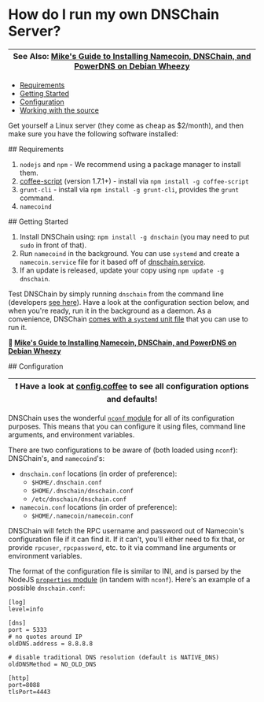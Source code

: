 # How do I run my own DNSChain Server?

| **See Also: [Mike's Guide to Installing Namecoin, DNSChain, and PowerDNS on Debian Wheezy](http://mikeward.net/how-to-setup-a-blockchain-dns-server-with-dnschain/)** |
|-----------------------------------------------------------------------------------------------------------------------------------------------------------|

- [Requirements](#Requirements)
- [Getting Started](#Getting)
- [Configuration](#Configuration)
- [Working with the source](#Working)

Get yourself a Linux server (they come as cheap as $2/month), and then make sure you have the following software installed:

<a name="Requirements"/>
## Requirements

1. `nodejs` and `npm` - We recommend using a package manager to install them.
2. [coffee-script](https://github.com/jashkenas/coffee-script) (version 1.7.1+) - install via `npm install -g coffee-script`
3. `grunt-cli` - install via `npm install -g grunt-cli`, provides the `grunt` command.
4. `namecoind`

<!--5. `libgmp` - needed by Mozilla's [jwcrypto](https://github.com/mozilla/jwcrypto), install using `apt-get install libgmp-dev` (Debian) or `brew install gmp` (OS X).

DNSChain __does not use the NodeJS crypto module__ for generating signed headers because that module uses `OpenSSL` (which is considered harmful [1](http://www.peereboom.us/assl/assl/html/openssl.html)[2](https://www.openssl.org/news/vulnerabilities.html)). Instead, Mozilla's [jwcrypto](https://github.com/mozilla/jwcrypto) is used.-->

<a name="Getting"/>
## Getting Started

1. Install DNSChain using: `npm install -g dnschain` (you may need to put `sudo` in front of that).
2. Run `namecoind` in the background. You can use `systemd` and create a `namecoin.service` file for it based off of [dnschain.service](<../scripts/dnschain.service>).
3. If an update is released, update your copy using `npm update -g dnschain`.

Test DNSChain by simply running `dnschain` from the command line (developers [see here](#Working)). Have a look at the configuration section below, and when you're ready, run it in the background as a daemon. As a convenience, DNSChain [comes with a `systemd` unit file](<../scripts/dnschain.service>) that you can use to run it.

**:page_facing_up: [Mike's Guide to Installing Namecoin, DNSChain, and PowerDNS on Debian Wheezy](http://mikeward.net/how-to-setup-a-blockchain-dns-server-with-dnschain/)**

<a name="Configuration"/>
## Configuration

| **:exclamation: Have a look at [config.coffee](<../src/lib/config.coffee>) to see all configuration options and defaults!** |
|-----------------------------------------------------------------------------------------------------------------------------|

DNSChain uses the wonderful [`nconf` module](https://github.com/flatiron/nconf) for all of its configuration purposes. This means that you can configure it using files, command line arguments, and environment variables.

There are two configurations to be aware of (both loaded using `nconf`): DNSChain's, and `namecoind`'s:

- `dnschain.conf` locations (in order of preference):
    - `$HOME/.dnschain.conf`
    - `$HOME/.dnschain/dnschain.conf`
    - `/etc/dnschain/dnschain.conf`
- `namecoin.conf` locations (in order of preference):
    - `$HOME/.namecoin/namecoin.conf`

DNSChain will fetch the RPC username and password out of Namecoin's configuration file if it can find it. If it can't, you'll either need to fix that, or provide `rpcuser`, `rpcpassword`, etc. to it via command line arguments or environment variables.

The format of the configuration file is similar to INI, and is parsed by the NodeJS [`properties` module](https://github.com/gagle/node-properties) (in tandem with `nconf`). Here's an example of a possible `dnschain.conf`:

    [log]
    level=info
    
    [dns]
    port = 5333
    # no quotes around IP
    oldDNS.address = 8.8.8.8
    
    # disable traditional DNS resolution (default is NATIVE_DNS)
    oldDNSMethod = NO_OLD_DNS
    
    [http]
    port=8088
    tlsPort=4443
